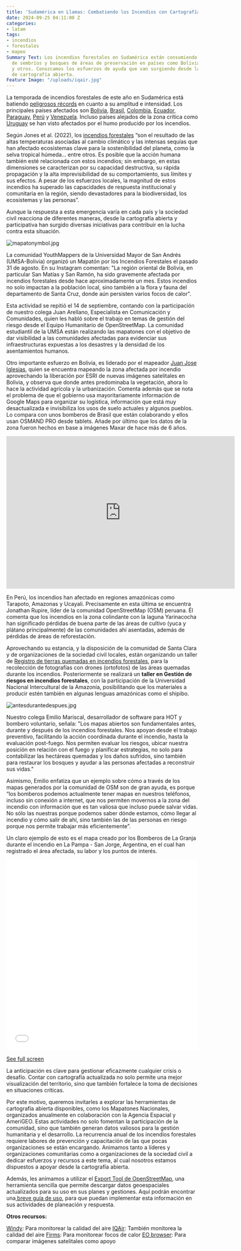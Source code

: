 ```yaml
---
title: 'Sudamérica en Llamas: Combatiendo los Incendios con Cartografía Abierta'
date: 2024-09-25 04:11:00 Z
categories:
- latam
tags:
- incendios
- forestales
- mapeo
Summary Text: Los incendios forestales en Sudamérica están consumiendo miles de hectáreas
  de sembríos y bosques de áreas de preservación en países como Bolivia, Perú, Ecuador
  y otros. Conozcamos los esfuerzos de ayuda que van surgiendo desde las comunidades
  de cartografía abierta.
Feature Image: "/uploads/iqair.jpg"
---
```


La temporada de incendios forestales de este año en Sudamérica está batiendo [peligrosos récords](https://www.opendemocracy.net/es/arden-bosques-america-latina/) en cuanto a su amplitud e intensidad. Los principales países afectados son [Bolivia](https://www.dw.com/es/bolivia-en-emergencia-nacional-por-los-incendios-forestales/a-70163283), [Brasil](https://agenciabrasil.ebc.com.br/es/geral/noticia/2024-09/brasil-concentra-el-76-de-los-incendios-forestales-en-sudamerica), [Colombia](https://forbes.co/2024/09/17/sostenibilidad/el-fuego-arrasa-mas-de-12-000-hectareas-de-bosques-en-colombia-que-lidia-con-20-incendios), [Ecuador](https://www.primicias.ec/sociedad/incendios-forestales-ecuador-balance-hectareas-78858/), [Paraguay](https://www.abc.com.py/nacionales/2024/09/19/incendios-forestales-danos-de-nuevo-incendio-y-el-de-las-semanas-pasadas-supera-las-200-mil-hectareas/), [Perú](https://larepublica.pe/sociedad/2024/09/18/incendios-forestales-en-amazonas-peru-2024-hoy-ultimas-noticias-causas-consecuencias-mapa-zonas-afectadas-como-ayudar-y-todo-sobre-la-crisis-que-vive-la-amazonia-peruana-1419030) y [Venezuela](https://noticialdia.com/al-dia/venezuela-es-el-tercer-pais-de-suramerica-donde-mas-se-han-producido-incendios-forestales-en-lo-que-va-de-2024/). Incluso países alejados de la zona crítica como [Uruguay](https://www.elobservador.com.uy/nacional/el-humo-los-incendios-del-amazonas-uruguay-meteorologos-explican-cuando-estara-la-region-n5960531) se han visto afectados por el humo producido por los incendios.

Según Jones et al. (2022), los [incendios forestales](https://es.wikipedia.org/wiki/Incendios_forestales_en_Sudam%C3%A9rica_en_2024) “son el resultado de las altas temperaturas asociadas al cambio climático y las intensas sequías que han afectado ecosistemas clave para la sostenibilidad del planeta, como la selva tropical húmeda... entre otros. Es posible que la acción humana también esté relacionada con estos incendios; sin embargo, en estas dimensiones se caracterizan por su capacidad destructiva, su rápida propagación y la alta imprevisibilidad de su comportamiento, sus límites y sus efectos. A pesar de los esfuerzos locales, la magnitud de estos incendios ha superado las capacidades de respuesta institucional y comunitaria en la región, siendo devastadores para la biodiversidad, los ecosistemas y las personas”.

Aunque la respuesta a esta emergencia varía en cada país y la sociedad civil reacciona de diferentes maneras, desde la cartografía abierta y participativa han surgido diversas iniciativas para contribuir en la lucha contra esta situación.

![mapatonymbol.jpg](/uploads/mapatonymbol.jpg)

La comunidad YouthMappers de la Universidad Mayor de San Andrés (UMSA-Bolivia) organizó un Mapatón por los Incendios Forestales el pasado 31 de agosto. En su Instagram comentan: "La región oriental de Bolivia, en particular San Matías y San Ramón, ha sido gravemente afectada por incendios forestales desde hace aproximadamente un mes. Estos incendios no solo impactan a la población local, sino también a la flora y fauna del departamento de Santa Cruz, donde aún persisten varios focos de calor".

Esta actividad se repitió el 14 de septiembre, contando con la participación de nuestro colega Juan Arellano, Especialista en Comunicación y Comunidades, quien les habló sobre el trabajo en temas de gestión del riesgo desde el Equipo Humanitario de OpenStreetMap. La comunidad estudiantil de la UMSA están realizando las mapatones con el objetivo de dar visibilidad a las comunidades afectadas para evidenciar sus infraestructuras expuestas a los desastres y la densidad de los asentamientos humanos.

Otro importante esfuerzo en Bolivia, es liderado por el mapeador [Juan Jose Iglesias](https://wiki.openstreetmap.org/wiki/User:JJIglesias), quien se encuentra mapeando la zona afectada por incendio aprovechando la liberación por ESRI de nuevas imágenes satelitales en Bolivia, y observa que donde antes predominaba la vegetación, ahora lo hace la actividad agrícola y la urbanización. Comenta además que se nota el problema de que el gobierno usa mayoritariamente información de Google Maps para organizar su logística, información que está muy desactualizada e invisibiliza los usos de suelo actuales y algunos pueblos. Lo compara con unos bomberos de Brasil que están colaborando y ellos usan OSMAND PRO desde tablets. Añade por último que los datos de la zona fueron hechos en base a imágenes Maxar de hace más de 6 años.

<iframe width="600" height="400" src="https://www.youtube.com/embed/X1uhatf7HRw?si=YV0OOiqrjBFbiAZY" title="YouTube video player" frameborder="0" allow="accelerometer; autoplay; clipboard-write; encrypted-media; gyroscope; picture-in-picture; web-share" referrerpolicy="strict-origin-when-cross-origin" allowfullscreen></iframe>

En Perú, los incendios han afectado en regiones amazónicas como Tarapoto, Amazonas y Ucayali. Precisamente en esta última se encuentra Jonathan Rupire, líder de la comunidad OpenStreetMap (OSM) peruana. Él comenta que los incendios en la zona colindante con la laguna Yarinacocha han significado pérdidas de buena parte de las áreas de cultivo (yuca y plátano principalmente) de las comunidades ahí asentadas, además de pérdidas de áreas de reforestación.

Aprovechando su estancia, y la disposición de la comunidad de Santa Clara y de organizaciones de la sociedad civil locales, están organizando un taller de [Registro de tierras quemadas en incendios forestales](https://osm.org.pe/2024/09/23/taller-registro-de-tierras-quemadas-en-incendios-forestales/), para la recolección de fotografías con drones (ortofotos) de las áreas quemadas durante los incendios. Posteriormente se realizará un **taller en Gestión de riesgos en incendios forestales**, con la participación de la Universidad Nacional Intercultural de la Amazonía, posibilitando que los materiales a producir estén también en algunas lenguas amazónicas como el shipibo.

![antesdurantedespues.jpg](/uploads/antesdurantedespues.jpg)

Nuestro colega Emilio Mariscal, desarrollador de software para HOT y bombero voluntario, señala: "Los mapas abiertos son fundamentales antes, durante y después de los incendios forestales. Nos apoyan desde el trabajo preventivo, facilitando la acción coordinada durante el incendio, hasta la evaluación post-fuego. Nos permiten evaluar los riesgos, ubicar nuestra posición en relación con el fuego y planificar estrategias, no solo para contabilizar las hectáreas quemadas y los daños sufridos, sino también para restaurar los bosques y ayudar a las personas afectadas a reconstruir sus vidas."

Asimismo, Emilio enfatiza que un ejemplo sobre cómo a través de los mapas generados por la comunidad de OSM son de gran ayuda, es porque “los bomberos podemos actualmente tener mapas en nuestros teléfonos, incluso sin conexión a internet, que nos permiten movernos a la zona del incendio con información que es tan valiosa que incluso puede salvar vidas. No sólo las nuestras porque podemos saber dónde estamos, cómo llegar al incendio y cómo salir de ahí, sino también las de las personas en riesgo porque nos permite trabajar más eficientemente”.

Un claro ejemplo de esto es el mapa creado por los Bomberos de La Granja durante el incendio en La Pampa - San Jorge, Argentina, en el cual han registrado el área afectada,  su labor y los puntos de interés.

<iframe width="100%" height="500px" frameborder="0" allowfullscreen allow="geolocation" src="//umap.openstreetmap.fr/en/map/incendio-la-pampa-san-jorge_808390?scaleControl=false&miniMap=false&scrollWheelZoom=false&zoomControl=true&editMode=disabled&moreControl=true&searchControl=null&tilelayersControl=null&embedControl=null&datalayersControl=true&onLoadPanel=none&captionBar=false&captionMenus=true"></iframe><p><a href="//umap.openstreetmap.fr/en/map/incendio-la-pampa-san-jorge_808390?scaleControl=false&miniMap=false&scrollWheelZoom=true&zoomControl=true&editMode=disabled&moreControl=true&searchControl=null&tilelayersControl=null&embedControl=null&datalayersControl=true&onLoadPanel=none&captionBar=false&captionMenus=true">See full screen</a></p>

La anticipación es clave para gestionar eficazmente cualquier crisis o desafío. Contar con cartografía actualizada no solo permite una mejor visualización del territorio, sino que también fortalece la toma de decisiones en situaciones críticas.

Por este motivo, queremos invitarles a explorar las herramientas de cartografía abierta disponibles, como los Mapatones Nacionales, organizados anualmente en colaboración con la Agencia Espacial y AmeriGEO. Estas actividades no solo fomentan la participación de la comunidad, sino que también generan datos valiosos para la gestión humanitaria y el desarrollo. La recurrencia anual de los incendios forestales requiere labores de prevención y capacitación de las que pocas organizaciones se están encargando. Animamos tanto a líderes y organizaciones comunitarias como a organizaciones de la sociedad civil a dedicar esfuerzos y recursos a este tema, al cual nosotros estamos dispuestos a apoyar desde la cartografía abierta.

Además, les animamos a utilizar el [Export Tool de OpenStreetMap](https://export.hotosm.org/v3/), una herramienta sencilla que permite descargar datos geoespaciales actualizados para su uso en sus planes y gestiones. Aquí podrán encontrar una[ breve guía de uso](https://export.hotosm.org/v3/learn/quick_start), para que puedan implementar esta información en sus actividades de planeación y respuesta.

**Otros recursos:**

[Windy](https://www.windy.com/es/-Men%C3%BA/menu?cosc,-14.179,-56.953,3): Para monitorear la calidad del aire
[IQAir](https://www.iqair.com/world-air-quality): También monitorea la calidad del aire
[Firms](https://firms.modaps.eosdis.nasa.gov/map/#d:24hrs;@0.0,0.0,3.0z): Para monitorear focos de calor
[EO browser](https://apps.sentinel-hub.com/eo-browser): Para comparar imágenes satelitales como apoyo